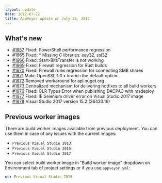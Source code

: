 ```yaml
---
layout: update
date: 2017-07-22
title: AppVeyor update on July 22, 2017
---
```


## What's new

* [#1657](https://github.com/appveyor/ci/issues/1657) Fixed: PowerShell performance regression
* [#1665](https://github.com/appveyor/ci/issues/1665) Fixed: * Missing C libraries: eay32, ssl32
* [#1666](https://github.com/appveyor/ci/issues/1666) Fixed: Start-BitsTransfer is not working
* [#1669](https://github.com/appveyor/ci/issues/1669) Fixed: Firewall regression for Rust builds
* [#1670](https://github.com/appveyor/ci/issues/1670) Fixed: Firewall rules regression for connecting SMB shares
* [#1671](https://github.com/appveyor/ci/issues/1671) Make OpenSSL 1.0.x branch the default option
* [#1672](https://github.com/appveyor/ci/issues/1672) Removed workaround for api.nuget.org
* [#1673](https://github.com/appveyor/ci/issues/1673) Centralized mechanism for delivering hotfixes to all build workers
* [#1676](https://github.com/appveyor/ci/issues/1676) Fixed: CLR Types Error when publishing DACPAC with msdeploy
* [#1677](https://github.com/appveyor/ci/issues/1677) Fixed: IE Selenium driver error on Visual Studio 2017 image
* [#1678](https://github.com/appveyor/ci/issues/1678) Visual Studio 2017 version 15.2 (26430.16)


## Previous worker images

There are build worker images available from previous deployment. You can use them in case of any issues with the current images:

* `Previous Visual Studio 2013`
* `Previous Visual Studio 2015`
* `Previous Visual Studio 2017`

You can select build worker image in "Build worker image" dropdown on Environment tab of project settings or if you use `appveyor.yml`:

```yaml
os: Previous Visual Studio 2015
```
